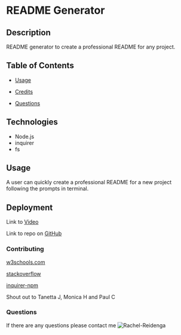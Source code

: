 # README Generator


## Description
README generator to create a professional README for any project.



## Table of Contents
* [Usage](#usage)

* [Credits](#contributing)

* [Questions](#questions)

## Technologies

* Node.js
* inquirer
* fs

## Usage
A user can quickly create a professional README for a new project following the prompts in terminal.

## Deployment

Link to [Video](https://drive.google.com/file/d/1LenS2fgzOUtIKipgkZKa9pJjppEoIdIZ/view?usp=sharing/)

Link to repo on [GitHub](https://github.com/Rachel-Reidenga/README-Generator/tree/master/)


### Contributing

[w3schools.com](https://www.w3schools.com/)

[stackoverflow](https://stackoverflow.com/)

[inquirer-npm](https://www.npmjs.com/package/inquirer.com/)

Shout out to Tanetta J, Monica H and Paul C


### Questions
If there are any questions please contact me ![Rachel-Reidenga](https://github.com/Rachel-Reidenga) 

